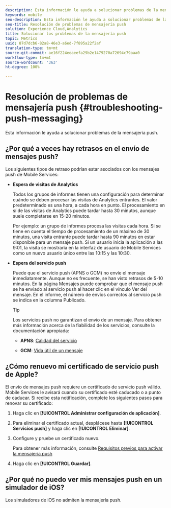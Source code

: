 ```yaml
---
description: Esta información le ayuda a solucionar problemas de la mensajería push.
keywords: mobile
seo-description: Esta información le ayuda a solucionar problemas de la mensajería push.
seo-title: Resolución de problemas de mensajería push
solution: Experience Cloud,Analytics
title: Solucionar los problemas de la mensajería push
topic: Metrics
uuid: 87d7dcb6-82a8-46e3-a6ed-7f895a22f2af
translation-type: tm+mt
source-git-commit: ae16f224eeaeefa29b2e1479270a72694c79aaa0
workflow-type: tm+mt
source-wordcount: '363'
ht-degree: 100%

---
```



# Resolución de problemas de mensajería push {#troubleshooting-push-messaging}

Esta información le ayuda a solucionar problemas de la mensajería push.

## ¿Por qué a veces hay retrasos en el envío de mensajes push?

Los siguientes tipos de retraso podrían estar asociados con los mensajes push de Mobile Services:

* **Espera de visitas de Analytics**

   Todos los grupos de informes tienen una configuración para determinar cuándo se deben procesar las visitas de Analytics entrantes. El valor predeterminado es una hora, a cada hora en punto. El procesamiento en sí de las visitas de Analytics puede tardar hasta 30 minutos, aunque suele completarse en 15-20 minutos.

   Por ejemplo: un grupo de informes procesa las visitas cada hora. Si se tiene en cuenta el tiempo de procesamiento de un máximo de 30 minutos, una visita entrante puede tardar hasta 90 minutos en estar disponible para un mensaje push. Si un usuario inicia la aplicación a las 9:01, la visita se mostraría en la interfaz de usuario de Mobile Services como un nuevo usuario único entre las 10:15 y las 10:30.

* **Espera del servicio push**

   Puede que el servicio push (APNS o GCM) no envíe el mensaje inmediatamente. Aunque no es frecuente, se han visto retrasos de 5-10 minutos. En la página Mensajes puede comprobar que el mensaje push se ha enviado al servicio push al hacer clic en el vínculo Ver del mensaje. En el informe, el número de envíos correctos al servicio push se indica en la columna Publicado.

   >[!TIP]
   >
   >Los servicios push no garantizan el envío de un mensaje. Para obtener más información acerca de la fiabilidad de los servicios, consulte la documentación apropiada:
   >
   >* **APNS**: [Calidad del servicio](https://developer.apple.com/documentation/usernotifications)
   >
   >* **GCM**: [Vida útil de un mensaje](https://developers.google.com/cloud-messaging/concept-options)


## ¿Cómo renuevo mi certificado de servicio push de Apple?

El envío de mensajes push requiere un certificado de servicio push válido. Mobile Services le avisará cuando su certificado esté caducado o a punto de caducar. Si recibe esta notificación, complete los siguientes pasos para renovar su certificado:

1. Haga clic en **[!UICONTROL Administrar configuración de aplicación]**.
2. Para eliminar el certificado actual, desplácese hasta **[!UICONTROL Servicios push]** y haga clic en **[!UICONTROL Eliminar]**.
3. Configure y pruebe un certificado nuevo.

   Para obtener más información, consulte [Requisitos previos para activar la mensajería push](/help/using/c-manage-app-settings/c-mob-confg-app/configure-push-messaging/prerequisites-push-messaging.md)

4. Haga clic en **[!UICONTROL Guardar]**.

## ¿Por qué no puedo ver mis mensajes push en un simulador de iOS?

Los simuladores de iOS no admiten la mensajería push.
